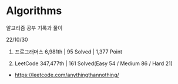 # Algorithms

알고리즘 공부 기록과 풀이

22/10/30

1. 프로그래머스 6,981th | 95 Solved | 1,377 Point

2. LeetCode 347,477th | 161 Solved(Easy 54 / Medium 86 / Hard 21)
- https://leetcode.com/anythingthannothing/
